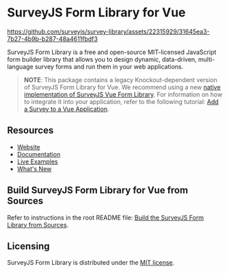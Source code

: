# SurveyJS Form Library for Vue


https://github.com/surveyjs/survey-library/assets/22315929/31645ea3-7b27-4b9b-b287-48a4611fbdf3


SurveyJS Form Library is a free and open-source MIT-licensed JavaScript form builder library that allows you to design dynamic, data-driven, multi-language survey forms and run them in your web applications.

> **NOTE**: This package contains a legacy Knockout-dependent version of SurveyJS Form Library for Vue. We recommend using a new [native implementation of SurveyJS Vue Form Library](https://www.npmjs.com/package/survey-vue-ui). For information on how to integrate it into your application, refer to the following tutorial: [Add a Survey to a Vue Application](https://surveyjs.io/form-library/documentation/get-started-vue).

## Resources

- [Website](https://surveyjs.io/)
- [Documentation](https://surveyjs.io/Documentation/Library)
- [Live Examples](https://surveyjs.io/form-library/examples/nps-question/vuejs)
- [What's New](https://surveyjs.io/WhatsNew)

## Build SurveyJS Form Library for Vue from Sources

Refer to instructions in the root README file: [Build the SurveyJS Form Library from Sources](https://github.com/surveyjs/survey-library#build-the-surveyjs-form-library-from-sources).

## Licensing

SurveyJS Form Library is distributed under the [MIT license](https://github.com/surveyjs/survey-library/blob/master/LICENSE).

